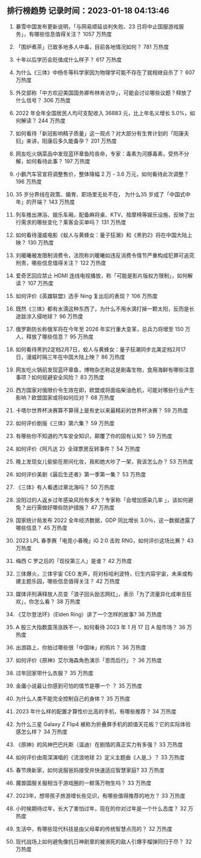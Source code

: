 
## 排行榜趋势 记录时间：2023-01-18 04:13:46
  
  1. 暴雪中国发布更新说明，「与网易顺延谈判失败、23 日将中止国服游戏服务」，有哪些信息值得关注？ 1057 万热度
    
  2. 「围炉煮茶」已致多地多人中毒，目前各地情况如何？ 781 万热度
    
  3. 十年以后学历会贬值成什么样子？ 617 万热度
    
  4. 为什么《三体》中杨冬等科学家因为物理学可能不存在了就相继自杀了？ 607 万热度
    
  5. 外交部称「中方欢迎美国国务卿布林肯访华」，可能会讨论哪些议题？释放了什么信号？ 306 万热度
    
  6. 2022 年全年全国居民人均可支配收入 36883 元，比上年名义增长 5.0%，如何解读？ 244 万热度
    
  7. 如何看待「新冠影响精子质量」这一观点？对大部分有生育计划的「阳康夫妇」来讲，阳康后多久能备孕？ 201 万热度
    
  8. 网友吃火锅菜品中发现蓝环章鱼险丧命，专家：毒素为河豚毒素，受热不分解，如何看待此事？ 197 万热度
    
  9. 小鹏汽车官宣将调整售价，整体降幅 2 万 - 3.6 万元，如何看待此次调整？ 196 万热度
    
  10. 35 岁分界线在政策、婚育、职场里无处不在， 为什么35 岁成了「中国式中年」的开端？ 143 万热度
    
  11. 列车推出淋浴、娱乐车厢，配备麻将桌、KTV、按摩椅等娱乐设施，反映了出行需求的哪些变化？乘客会买单吗？ 131 万热度
    
  12. 如何看待漫威电影《蚁人与黄蜂女：量子狂潮》和《黑豹2》将在中国大陆上映？ 130 万热度
    
  13. 刘暖曦被发限制消费令，法院称刘暖曦如违反消费令情节严重构成犯罪可追究刑责，哪些信息值得关注？ 122 万热度
    
  14. 爱奇艺回应禁止 HDMI 连线电视播放，称「可能是影片版权方限制」，如何解读？ 107 万热度
    
  15. 如何评价《英雄联盟》选手 Ning 复出后的表现？ 106 万热度
    
  16. 既然《三体》都有水滴这种东西了，为什么不用水滴打掉一颗太阳，反而是长途跋涉入侵地球？ 96 万热度
    
  17. 俄罗斯防长称俄军将在今年至 2026 年实行重大变革，总兵力将增至 150 万人，释放了哪些信息？ 95 万热度
    
  18. 如何看待黑豹2定档2月7日，蚁人与黄蜂女：量子狂潮同步北美定档2月17日，漫威时隔三年在中国大陆上映？ 86 万热度
    
  19. 网友吃火锅前发现蓝环章鱼，博物杂志称这是剧毒生物，食用海鲜有哪些注意事项？如何规避安全风险？ 83 万热度
    
  20. 西方国家对俄限价令生效在即，欧盟或将面临柴油危机，可能对哪些行业产生影响？欧盟国家或将如何应对？ 68 万热度
    
  21. 卡塔尔世界杯决赛算不算得上是有史以来最精彩的世界杯决赛？ 59 万热度
    
  22. 如何评价剧版《三体》第六集？ 59 万热度
    
  23. 有哪些你不知道的汽车安全知识，颠覆了你的固有认知？ 59 万热度
    
  24. 如何评价《阿凡达 2》全球票房反转事件？ 54 万热度
    
  25. 晚上发现女儿偷偷在房间化妆，我和她大吵了一架，我该怎么办？ 53 万热度
    
  26. 如何评价美剧《最后生还者》第一季第一集？ 53 万热度
    
  27. 《三体》有人看透过章北海吗？ 50 万热度
    
  28. 没阳过的人返乡过年感染风险有多大？专家称「会增加感染几率 」，该如何避免？出行需做好哪些防护措施？ 47 万热度
    
  29. 国家统计局发布 2022 全年经济数据，GDP 同比增长 3.0％，这一数据透露了哪些信息？ 45 万热度
    
  30. 2023 LPL 春季赛「电竞小春晚」iG 2:0 击败 RNG，如何评价这场比赛？ 43 万热度
    
  31. 梅西 C 罗之后的「现役第三人」是谁？ 42 万热度
    
  32. 三体爆火，三体宇宙 CEO 发声，将对标哈利波特，衍生内容宇宙，未来或构建主题乐园，哪些信息值得关注？ 42 万热度
    
  33. 媒体评刑满释放人员变「浪子回头励志网红」，表示「为了流量异化成审丑狂欢」，你怎么看？ 38 万热度
    
  34. 《艾尔登法环》（Elden Ring）讲了一个怎样的故事? 36 万热度
    
  35. A 股三大指数震荡涨跌不一，如何看待 2023 年 1 月 17 日 A 股市场？ 36 万热度
    
  36. 出游路上，你拍过哪些很「中国味」的照片？ 36 万热度
    
  37. 如何评价《原神》艾尔海森角色演示「思而后行」？ 36 万热度
    
  38. 过年回家带什么衣服？ 35 万热度
    
  39. 金庸小说最让你感到可怕的情节是哪一个 ？ 35 万热度
    
  40. 为什么人类不能完全控制自己的身体？ 35 万热度
    
  41. 2023 年什么样的配置才算性价比高的手机，有哪些推荐？ 34 万热度
    
  42. 为什么三星 Galaxy Z Flip4 被称为折叠屏手机的颜值天花板？它的实际体验感怎么样？ 34 万热度
    
  43. 《原神》的风神巴巴托斯（温迪）在剧情的真正实力有多强？ 33 万热度
    
  44. 如何评价由周深演唱的《流浪地球 2》定义主题曲《人是_》？ 33 万热度
    
  45. 春节焕新家，如何说服爸妈接受并快速适应智慧家庭? 33 万热度
    
  46. 魔兽国服关服相当于游戏圈的一鲸落万物生吗？ 33 万热度
    
  47. 2023年，想带孩子旅游增长些见识，有哪些值得推荐的地方？ 33 万热度
    
  48. 小时候期待过年，长大了害怕过年，现在的你对过年是一个什么态度？ 32 万热度
    
  49. 生活中，有哪些现代科技是由父母辈的传统智慧点亮的？ 32 万热度
    
  50. 现代战场上如何避免像抗日神剧里的被濒死的敌人引爆手榴弹同归于尽？ 32 万热度
    